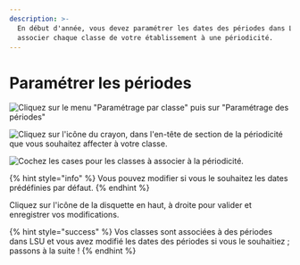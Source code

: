 ```yaml
---
description: >-
  En début d'année, vous devez paramétrer les dates des périodes dans LSU et
  associer chaque classe de votre établissement à une périodicité.
---
```


# Paramétrer les périodes

![Cliquez sur le menu "Paramétrage par classe" puis sur "Paramétrage des périodes"](../../../.gitbook/assets/périodes.png)

![Cliquez sur l'icône du crayon, dans l'en-tête de section de la périodicité que vous souhaitez affecter à votre classe.](../../../.gitbook/assets/associer_classe_période1.png)

![Cochez les cases pour les classes à associer à la périodicité.](../../../.gitbook/assets/associer_période2.png)

{% hint style="info" %}
Vous pouvez modifier si vous le souhaitez les dates prédéfinies par défaut.
{% endhint %}

Cliquez sur l'icône de la disquette en haut, à droite pour valider et enregistrer vos modifications.

{% hint style="success" %}
Vos classes sont associées à des périodes dans LSU et vous avez modifié les dates des périodes si vous le souhaitiez ; passons à la suite !
{% endhint %}
